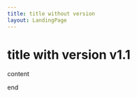 ```yaml
---
title: title without version
layout: LandingPage
---
```


title with version v1.1
================

content

end
